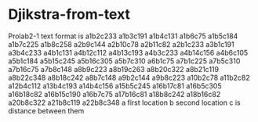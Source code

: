 # Djikstra-from-text
Prolab2-1
text format is
a1b2c233
a1b3c191
a1b4c131
a1b6c75
a1b5c184
a1b7c225
a1b8c258
a2b9c144
a2b10c78
a2b11c82
a2b1c233
a3b1c191
a3b4c233
a4b1c131
a4b12c112
a4b13c193
a4b3c233
a4b14c156
a4b6c105
a5b1c184
a5b15c245
a5b16c305
a5b7c310
a6b1c75
a7b1c225
a7b5c310
a7b16c75
a7b8c148
a8b9c223
a8b19c263
a8b20c322
a8b21c119
a8b22c348
a8b18c242
a8b7c148
a9b2c144
a9b8c223
a10b2c78
a11b2c82
a12b4c112
a13b4c193
a14b4c156
a15b5c245
a16b17c81
a16b5c305
a16b18c82
a16b15c190
a16b7c75
a17b16c81
a18b8c242
a18b16c82
a20b8c322
a21b8c119
a22b8c348
a first location b second location c is distance between them
